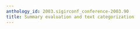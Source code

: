 ```yaml
---
anthology_id: 2003.sigirconf_conference-2003.90
title: Summary evaluation and text categorization
---
```

